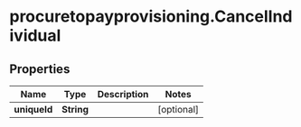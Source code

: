 # procuretopayprovisioning.CancelIndividual

## Properties

Name | Type | Description | Notes
------------ | ------------- | ------------- | -------------
**uniqueId** | **String** |  | [optional] 


